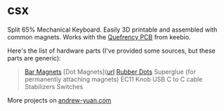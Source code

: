 # csx
Split 65% Mechanical Keyboard. Easily 3D printable and assembled with common magnets. Works with the [Quefrency PCB]([url](https://keeb.io/products/quefrency-rev-5-pcbs-hotswap-65-65xt-split-staggered-keyboard)) from keebio.

Here's the list of hardware parts (I've provided some sources, but these parts are generic):

> [Bar Magnets]([url](https://www.amazon.com/gp/product/B0B6VNMJP7))
> [Dot Magnets]([url](https://www.amazon.com/gp/product/B09SKHYGLN)
> [Rubber Dots]([url](https://www.amazon.com/gp/product/B06XCNM69B))
> Superglue (for permanently attaching magnets)
> EC11 Knob
> USB C to C cable
> Stabilizers
> Switches


More projects on [andrew-yuan.com](https://andrew-yuan.com/work)

